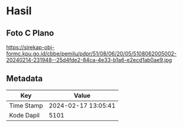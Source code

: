 # Hasil

## Foto C Plano

https://sirekap-obj-formc.kpu.go.id/cbbe/pemilu/pdpr/51/08/06/20/05/5108062005002-20240214-231948--25d4fde2-84ca-4e33-b1a6-e2ecd1ab0ae9.jpg


## Metadata

| Key        | Value               |
| ---------- | ------------------- |
| Time Stamp | 2024-02-17 13:05:41 |
| Kode Dapil | 5101                |



